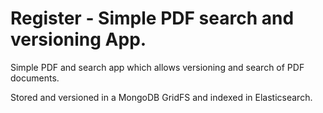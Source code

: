 Register - Simple PDF search and versioning App.
===============================================

Simple PDF and search app which allows versioning and search of PDF documents.

Stored and versioned in a MongoDB GridFS and indexed in Elasticsearch.